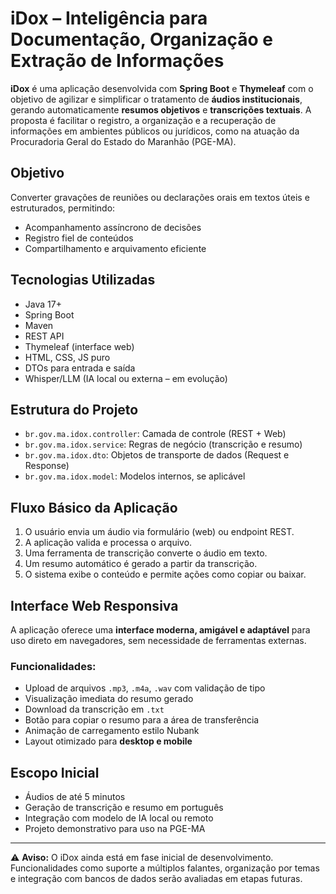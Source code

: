 # iDox – Inteligência para Documentação, Organização e Extração de Informações

**iDox** é uma aplicação desenvolvida com **Spring Boot** e **Thymeleaf** com o objetivo de agilizar e simplificar o tratamento de **áudios institucionais**, gerando automaticamente **resumos objetivos** e **transcrições textuais**. A proposta é facilitar o registro, a organização e a recuperação de informações em ambientes públicos ou jurídicos, como na atuação da Procuradoria Geral do Estado do Maranhão (PGE-MA).

## Objetivo

Converter gravações de reuniões ou declarações orais em textos úteis e estruturados, permitindo:
- Acompanhamento assíncrono de decisões
- Registro fiel de conteúdos
- Compartilhamento e arquivamento eficiente

## Tecnologias Utilizadas

- Java 17+
- Spring Boot
- Maven
- REST API
- Thymeleaf (interface web)
- HTML, CSS, JS puro
- DTOs para entrada e saída
- Whisper/LLM (IA local ou externa – em evolução)

## Estrutura do Projeto

- `br.gov.ma.idox.controller`: Camada de controle (REST + Web)
- `br.gov.ma.idox.service`: Regras de negócio (transcrição e resumo)
- `br.gov.ma.idox.dto`: Objetos de transporte de dados (Request e Response)
- `br.gov.ma.idox.model`: Modelos internos, se aplicável

## Fluxo Básico da Aplicação

1. O usuário envia um áudio via formulário (web) ou endpoint REST.
2. A aplicação valida e processa o arquivo.
3. Uma ferramenta de transcrição converte o áudio em texto.
4. Um resumo automático é gerado a partir da transcrição.
5. O sistema exibe o conteúdo e permite ações como copiar ou baixar.

## Interface Web Responsiva

A aplicação oferece uma **interface moderna, amigável e adaptável** para uso direto em navegadores, sem necessidade de ferramentas externas.

### Funcionalidades:

- Upload de arquivos `.mp3`, `.m4a`, `.wav` com validação de tipo
- Visualização imediata do resumo gerado
- Download da transcrição em `.txt`
- Botão para copiar o resumo para a área de transferência
- Animação de carregamento estilo Nubank
- Layout otimizado para **desktop e mobile**

## Escopo Inicial

- Áudios de até 5 minutos
- Geração de transcrição e resumo em português
- Integração com modelo de IA local ou remoto
- Projeto demonstrativo para uso na PGE-MA

---

⚠️ **Aviso:** O iDox ainda está em fase inicial de desenvolvimento. Funcionalidades como suporte a múltiplos falantes, organização por temas e integração com bancos de dados serão avaliadas em etapas futuras.
